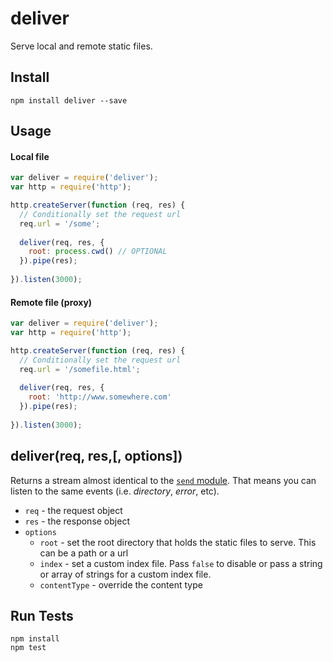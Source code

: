 # deliver

Serve local and remote static files.

## Install

```
npm install deliver --save
```

## Usage

#### Local file

```js
var deliver = require('deliver');
var http = require('http');

http.createServer(function (req, res) {
  // Conditionally set the request url
  req.url = '/some';
  
  deliver(req, res, {
    root: process.cwd() // OPTIONAL
  }).pipe(res);
  
}).listen(3000);
```

#### Remote file (proxy)

```js
var deliver = require('deliver');
var http = require('http');

http.createServer(function (req, res) {
  // Conditionally set the request url
  req.url = '/somefile.html';
  
  deliver(req, res, {
    root: 'http://www.somewhere.com'
  }).pipe(res);
  
}).listen(3000);
```

## deliver(req, res,[, options])

Returns a stream almost identical to the [`send` module](https://www.npmjs.org/package/send). That means you can listen to the same events (i.e. *directory*, *error*, etc).

* `req` - the request object
* `res` - the response object
* `options`
  * `root` - set the root directory that holds the static files to serve. This can be a path or a url
  * `index` - set a custom index file. Pass `false` to disable or pass a string or array of strings for a custom index file.
  * `contentType` - override the content type
  
## Run Tests

```
npm install
npm test
```